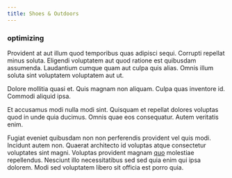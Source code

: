 ```yaml
---
title: Shoes & Outdoors
---
```


### optimizing

Provident at aut illum quod temporibus quas adipisci sequi. Corrupti repellat minus soluta. Eligendi voluptatem aut quod ratione est quibusdam assumenda. Laudantium cumque quam aut culpa quis alias. Omnis illum soluta sint voluptatem voluptatem aut ut.

Dolore mollitia quasi et. Quis magnam non aliquam. Culpa quas inventore id. Commodi aliquid ipsa.

Et accusamus modi nulla modi sint. Quisquam et repellat dolores voluptas quod in unde quia ducimus. Omnis quae eos consequatur. Autem veritatis enim.

Fugiat eveniet quibusdam non non perferendis provident vel quis modi. Incidunt autem non. Quaerat architecto id voluptas atque consectetur voluptates sint magni. Voluptas provident magnam [quo](/aspernatur/reboot_fresh_thinking_forward.md) molestiae repellendus. Nesciunt illo necessitatibus sed sed quia enim qui ipsa dolorem. Modi sed voluptatem libero sit officia est porro quia.
